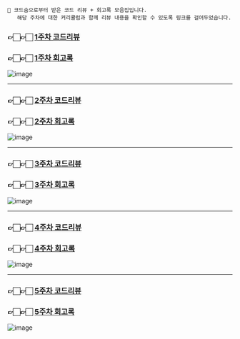 
    📌 코드숨으로부터 받은 코드 리뷰 + 회고록 모음집입니다.  
       해당 주차에 대한 커리큘럼과 함께 리뷰 내용을 확인할 수 있도록 링크를 걸어두었습니다.


### 👉🏻👉🏻 [1주차 코드리뷰](https://github.com/CodeSoom/spring-week1-assignment-1/pull/9)
### 👉🏻👉🏻 [1주차 회고록](https://domean.tistory.com/181)


![image](https://user-images.githubusercontent.com/67456294/107159249-351be000-69d2-11eb-8ab3-2dc163b59180.png)

---------------------------------------------------------------------------------------------------------------------

### 👉🏻👉🏻 [2주차 코드리뷰](https://github.com/CodeSoom/spring-week2-assignment-1/pull/2)
### 👉🏻👉🏻 [2주차 회고록](https://domean.tistory.com/186)

![image](https://user-images.githubusercontent.com/67456294/107159300-62688e00-69d2-11eb-894c-4ca9a7738f64.png)

---------------------------------------------------------------------------------------------------------------------

### 👉🏻👉🏻 [3주차 코드리뷰](https://github.com/CodeSoom/spring-week3-assignment-1/pull/8)
### 👉🏻👉🏻 [3주차 회고록](https://domean.tistory.com/191)
![image](https://user-images.githubusercontent.com/67456294/107159310-77452180-69d2-11eb-86a1-6bff23cef08b.png)

---------------------------------------------------------------------------------------------------------------------

### 👉🏻👉🏻 [4주차 코드리뷰](github.com/CodeSoom/spring-week4-assignment-1/pull/10)
### 👉🏻👉🏻 [4주차 회고록](https://domean.tistory.com/203)
![image](https://user-images.githubusercontent.com/67456294/109059407-93adc180-7727-11eb-9101-ca3ba971f809.png)

---------------------------------------------------------------------------------------------------------------------

### 👉🏻👉🏻 [5주차 코드리뷰](github.com/CodeSoom/spring-week5-assignment-1/pull/11)
### 👉🏻👉🏻 [5주차 회고록](https://domean.tistory.com/205)
![image](https://user-images.githubusercontent.com/67456294/109059488-a627fb00-7727-11eb-8713-11e245296525.png)
